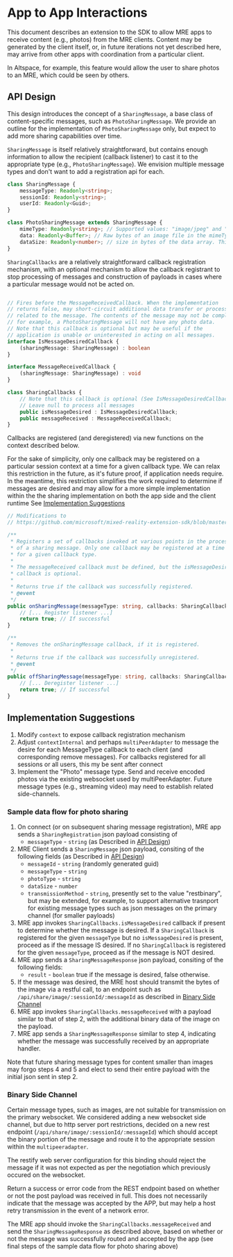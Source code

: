 App to App Interactions
===========

This document describes an extension to the SDK to allow MRE apps to receive content (e.g., photos) from the MRE clients. Content may be generated by the client itself, or, in future iterations not yet described here, may arrive from other apps with coordination from a particular client.

In Altspace, for example, this feature would allow the user to share photos to an MRE, which could be seen by others.

## API Design
This design introduces the concept of a `SharingMessage`, a base class of content-specific messages, such as `PhotoSharingMessage`. We provide an outline for the implementation of `PhotoSharingMessage` only, but expect to add more sharing capabilities over time.

`SharingMessage` is itself relatively straightforward, but contains enough information to allow the recipient (callback listener) to cast it to the appropriate type (e.g., `PhotoSharingMessage`). We envision multiple message types and don't want to add a registration api for each.

```ts
class SharingMessage {
    messageType: Readonly<string>;
    sessionId: Readonly<string>;
    userId: Readonly<Guid>;
}

class PhotoSharingMessage extends SharingMessage {
    mimeType: Readonly<string>; // Supported values: "image/jpeg" and "image/png"
    data: Readonly<Buffer>; // Raw bytes of an image file in the mimeType format above. Not populated for the IsMessageDesiredCallback
    dataSize: Readonly<number>; // size in bytes of the data array. This IS popuplated in the IsMessageDesiredCallback 
}
```

`SharingCallbacks` are a relatively straightforward callback registration mechanism, with an optional mechanism to allow the callback registrant to stop processing of messages and construction of payloads in cases where a particular message would not be acted on.

```ts

// Fires before the MessageReceivedCallback. When the implementation
// returns false, may short-circuit additional data transfer or processing
// related to the message. The contents of the message may not be complete,
// for example, a PhotoSharingMessage will not have any photo data.
// Note that this callback is optional but may be useful if the
// application is unable or uninterested in acting on all messages.
interface IsMessageDesiredCallback { 
    (sharingMessage: SharingMessage) : boolean
}

interface MessageReceivedCallback {
    (sharingMessage: SharingMessage) : void
}

class SharingCallbacks {
    // Note that this callback is optional (See IsMessageDesiredCallback).
    // Leave null to process all messages 
    public isMessageDesired : IsMessageDesiredCallback;
    public messageReceived : MessageReceivedCallback;
}
```

Callbacks are registered (and deregistered) via new functions on the context described below.

For the sake of simplicity, only one callback may be registered on a particular session context at a time for a given callback type. We can relax this restriction in the future, as it's future proof, if application needs require. In the meantime, this restriction simplifies the work required to determine if messages are desired and may allow for a more simple implementation within the the sharing implementation on both the app side and the client runtime See [Implementation Suggestions](#Implementation-Suggestions)

```ts
// Modifications to
// https://github.com/microsoft/mixed-reality-extension-sdk/blob/master/packages/sdk/src/core/context.ts

/**
 * Registers a set of callbacks invoked at various points in the processing
 * of a sharing message. Only one callback may be registered at a time
 * for a given callback type.
 *
 * The messageReceived callback must be defined, but the isMessageDesired
 * callback is optional.
 *
 * Returns true if the callback was successfully registered.
 * @event
 */
public onSharingMessage(messageType: string, callbacks: SharingCallbacks): boolean {
    // [... Register listener ...]
    return true; // If successful
}

/**
 * Removes the onSharingMessage callback, if it is registered.
 *
 * Returns true if the callback was successfully unregistered.
 * @event
 */
public offSharingMessage(messageType: string, callbacks: SharingCallbacks): boolean {
    // [... Deregister listener ...]
    return true; // If successful
}
```

## Implementation Suggestions

1. Modify `context` to expose callback registration mechanism
2. Adjust `contextInternal` and perhaps `multiPeerAdapter` to message the desire for each MessageType callback to each client (and corresponding remove messages). For callbacks registered for all sessions or all users, this my be sent after connect
3. Implement the "Photo" message type. Send and receive encoded photos via the existing websocket used by multiPeerAdapter. Future message types (e.g., streaming video) may need to establish related side-channels.

### Sample data flow for photo sharing
1. On connect (or on subsequent sharing message registration), MRE app sends a `SharingRegistration` json payload consisting of
    * `messageType` - `string` (as Described in [API Design](#API-Design))
2. MRE Client sends a `SharingMessage` json payload, consiting of the following fields (as Described in [API Design](#API-Design))
    * `messageId` - `string` (randomly generated guid)
    * `messageType` - `string` 
    * `photoType` - `string`
    * `dataSize` - `number`
    * `transmissionMethod` - `string`, presently set to the value "restbinary", but may be extended, for example, to support alternative trasnport for existing message types such as json messages on the primary channel (for smaller payloads)
3. MRE app invokes `SharingCallbacks.isMessageDesired` callback if present to determine whether the message is desired. If a `SharingCallback` is registered for the given `messageType` but no `isMessageDesired` is present, proceed as if the message IS desired. If no `SharingCallback` is registered for the given `messageType`, proceed as if the message is NOT desired.
4. MRE app sends a `SharingMessageResponse` json payload, consiting of the following fields:
    * `result` - `boolean` true if the message is desired, false otherwise.
5. If the message was desired, the MRE host should transmit the bytes of the image via a restful call, to an endpoint such as `/api/share/image/:sessionId/:messageId` as described in [Binary Side Channel](#Binary-Side-Channel) 
6. MRE app invokes `SharingCallbacks.messageReceived` with a payload similar to that of step 2, with the additional binary data of the image on the payload.
7. MRE app sends a `SharingMessageResponse` similar to step 4, indicating whether the message was successfully received by an appropriate handler.

Note that future sharing message types for content smaller than images may forgo steps 4 and 5 and elect to send their entire payload with the initial json sent in step 2.

### Binary Side Channel
Certain message types, such as images, are not suitable for transmission on the primary websocket. We considered adding a new websocket side channel, but due to http server port restrictions, decided on a new rest endpoint (`/api/share/image/:sessionId/:messageId`) which should accept the binary portion of the message and route it to the appropriate session within the `multipeeradapter`.

The restify web server configuration for this binding should reject the message if it was not expected as per the negotiation which previously occured on the websocket.

Return a success or error code from the REST endpoint based on whether or not the post payload was received in full. This does not necessarily indicate that the message was accepted by the APP, but may help a host retry transmission in the event of a network error.

The MRE app should invoke the `SharingCallbacks.messageReceived` and send the `SharingMessageResponse` as described above, based on whether or not the message was successfully routed and accepted by the app (see final steps of the sample data flow for photo sharing above)

